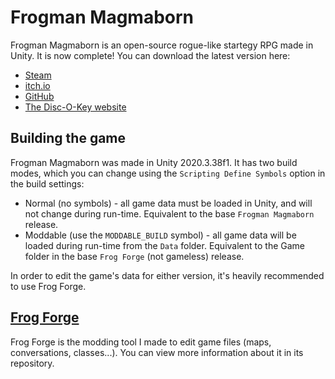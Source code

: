 # Frogman Magmaborn
Frogman Magmaborn is an open-source rogue-like startegy RPG made in Unity. It is now complete! You can download the latest version here:
 - [Steam](https://store.steampowered.com/app/1768830/Frogman_Magmaborn)
 - [itch.io](https://disc-o-key.itch.io/frogman-magmaborn)
 - [GitHub](https://github.com/GurLad/FrogmanMagmaborn/releases)
 - [The Disc-O-Key website](https://disk-o-key.com/frogmanMagmaborn.html)
## Building the game
Frogman Magmaborn was made in Unity 2020.3.38f1. It has two build modes, which you can change using the `Scripting Define Symbols` option in the build settings:
 - Normal (no symbols) - all game data must be loaded in Unity, and will not change during run-time. Equivalent to the base `Frogman Magmaborn` release.
 - Moddable (use the `MODDABLE_BUILD` symbol) - all game data will be loaded during run-time from the `Data` folder. Equivalent to the Game folder in the base `Frog Forge` (not gameless) release.

In order to edit the game's data for either version, it's heavily recommended to use Frog Forge.
## [Frog Forge](../../../FrogForge)
Frog Forge is the modding tool I made to edit game files (maps, conversations, classes...). You can view more information about it in its repository.
